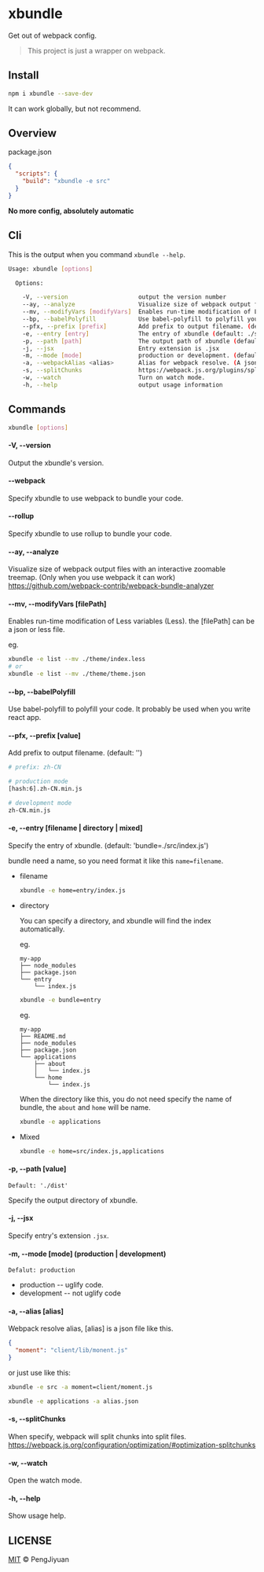 # xbundle
Get out of webpack config.

> This project is just a wrapper on webpack.

## Install

```bash
npm i xbundle --save-dev
```

It can work globally, but not recommend.

## Overview

package.json

```json
{
  "scripts": {
    "build": "xbundle -e src"
  }
}
```

**No more config, absolutely automatic**

## Cli

This is the output when you command `xbundle --help`.

```bash
Usage: xbundle [options]

  Options:

    -V, --version                    output the version number
    --ay, --analyze                  Visualize size of webpack output files with an interactive zoomable treemap.
    --mv, --modifyVars [modifyVars]  Enables run-time modification of Less variables.
    --bp, --babelPolyfill            Use babel-polyfill to polyfill your code.
    --pfx, --prefix [prefix]         Add prefix to output filename. (default: )
    -e, --entry [entry]              The entry of xbundle (default: ./src/index.js)
    -p, --path [path]                The output path of xbundle (default: ./dist)
    -j, --jsx                        Entry extension is .jsx
    -m, --mode [mode]                production or development. (default: production)
    -a, --webpackAlias <alias>       Alias for webpack resolve. (A json file)
    -s, --splitChunks                https://webpack.js.org/plugins/split-chunks-plugin/
    -w, --watch                      Turn on watch mode.
    -h, --help                       output usage information
```

## Commands

```bash
xbundle [options]
```

#### -V, --version

Output the xbundle's version.

#### --webpack

Specify xbundle to use webpack to bundle your code.

#### --rollup

Specify xbundle to use rollup to bundle your code.

#### --ay, --analyze

Visualize size of webpack output files with an interactive zoomable treemap. (Only when you use webpack it can work)
https://github.com/webpack-contrib/webpack-bundle-analyzer

#### --mv, --modifyVars [filePath]

Enables run-time modification of Less variables (Less).
the [filePath] can be a json or less file.

eg.

```bash
xbundle -e list --mv ./theme/index.less
# or
xbundle -e list --mv ./theme/theme.json
```

#### --bp, --babelPolyfill

Use babel-polyfill to polyfill your code. It probably be used when you write react app.

#### --pfx, --prefix [value]

Add prefix to output filename. (default: '')

```bash
# prefix: zh-CN

# production mode
[hash:6].zh-CN.min.js

# development mode
zh-CN.min.js
```

#### -e, --entry [filename | directory | mixed]

Specify the entry of xbundle. (default: 'bundle=./src/index.js')

bundle need a name, so you need format it like this `name=filename`.

* filename

  ```bash
  xbundle -e home=entry/index.js
  ```
* directory

  You can specify a directory, and xbundle will find the index automatically.

  eg.
  ```
  my-app
  ├── node_modules
  ├── package.json
  └── entry
      └── index.js
  ```
  ```bash
  xbundle -e bundle=entry
  ```

  eg.
  ```
  my-app
  ├── README.md
  ├── node_modules
  ├── package.json
  └── applications
      ├── about
      │   └── index.js
      └── home
          └── index.js
  ```
  When the directory like this, you do not need specify the name of bundle, the `about` and `home` will be name.
  ```bash
  xbundle -e applications
  ```
* Mixed

  ```bash
  xbundle -e home=src/index.js,applications
  ```

#### -p, --path [value]

`Default: './dist'`

Specify the output directory of xbundle.

#### -j, --jsx

Specify entry's extension `.jsx`.

#### -m, --mode [mode] (production | development)

`Defalut: production`

* production -- uglify code.
* development -- not uglify code

#### -a, --alias [alias]

Webpack resolve alias, [alias] is a json file like this.

```json
{
  "moment": "client/lib/monent.js"
}
```

or just use like this:

```bash
xbundle -e src -a moment=client/moment.js
```

```bash
xbundle -e applications -a alias.json
```

#### -s, --splitChunks

When specify, webpack will split chunks into split files.
https://webpack.js.org/configuration/optimization/#optimization-splitchunks

#### -w, --watch

Open the watch mode.

#### -h, --help

Show usage help.

## LICENSE

[MIT](./LICENSE) © PengJiyuan
